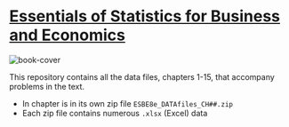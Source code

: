 # [Essentials of Statistics for Business and Economics](http://www.cengage.com/c/essentials-of-statistics-for-business-and-economics-8e-anderson)

![book-cover](http://www.cengage.com/covers/imageServlet?image_type=LRGFC&catalog=cengage&epi=21120852341823461576248511696442515685)

This repository contains all the data files, chapters 1-15, that accompany problems in the text.

* In chapter is in its own zip file `ESBE8e_DATAfiles_CH##.zip`
* Each zip file contains numerous `.xlsx` (Excel) data
